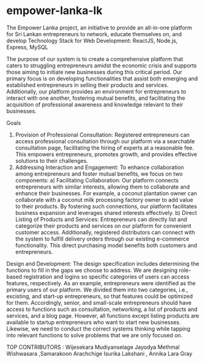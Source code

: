 # empower-lanka-lk
The Empower Lanka project, an initiative to provide an all-in-one platform for Sri Lankan entrepreneurs to network, educate themselves on, and develop Technology Stack for Web Development: ReactJS, Node.js, Express, MySQL

The purpose of our system is to create a comprehensive platform that caters to struggling entrepreneurs amidst the economic crisis and supports those aiming to initiate new businesses during this critical period. Our primary focus is on developing functionalities that assist both emerging and established entrepreneurs in selling their products and services. Additionally, our platform provides an environment for entrepreneurs to interact with one another, fostering mutual benefits, and facilitating the acquisition of professional awareness and knowledge relevant to their businesses.

Goals
1. Provision of Professional Consultation:
Registered entrepreneurs can access professional consultation through our platform via a searchable consultation page, facilitating the hiring of experts at a reasonable fee. This empowers entrepreneurs, promotes growth, and provides effective solutions to their challenges.
2. Addressing Interaction and Engagement:
To enhance collaboration among entrepreneurs and foster mutual benefits, we focus on two components:
a) Facilitating Collaboration:
Our platform connects entrepreneurs with similar interests, allowing them to collaborate and enhance their businesses. For example, a coconut plantation owner can collaborate with a coconut milk processing factory owner to add value to their products. By fostering such connections, our platform facilitates business expansion and leverages shared interests effectively.
b) Direct Listing of Products and Services:
Entrepreneurs can directly list and categorize their products and services on our platform for convenient customer access. Additionally, registered distributors can connect with the system to fulfill delivery orders through our existing e-commerce functionality. This direct purchasing model benefits both customers and entrepreneurs.

Design and Development:
The design specification includes determining the functions to fill in the gaps we choose to address. We are designing role-based registration and logins so specific categories of users can access features, respectively.
As an example, entrepreneurs were identified as the primary users of our platform. We divided them into two categories, i.e., excisting, and start-up entrepreneurs, so that features could be optimized for them.
Accordingly, senior, and small-scale entrepreneurs should have access to functions such as consultation, networking, a list of products and services, and a blog page. However, all functions except listing products are available to startup entrepreneurs who want to start new businesses. Likewise, we need to conduct the correct systems thinking while tapping into relevant functions to solve problems that we are only focused on.

TOP CONTRIBUTORS : Wijesekara Mudiyanselage Jayodya Methmal Wishwasara  ,Samarakoon Arachchige Isurika Lakshani , Annika Lara Gray 
